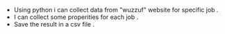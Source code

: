- Using python i can collect data from "wuzzuf" website for specific job .
- I can collect some properities for each job .
- Save the result in a csv file .
